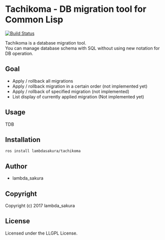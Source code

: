 # Tachikoma - DB migration tool for Common Lisp
[![Build Status](https://travis-ci.org/lambdasakura/tachikoma.svg?branch=master)](https://travis-ci.org/lambdasakura/tachikoma.svg?branch=master)

Tachikoma is a database migration tool.  
You can manage database schema with SQL without using new notation for DB operation.

## Goal

- Apply / rollback all migrations
- Apply / rollback migration in a certain order (not implemented yet)
- Apply / rollback of specified migration (not implemented)
- List display of currently applied migration (Not implemented yet)

## Usage

TDB

## Installation

```shell
ros install lambdasakura/tachikoma
```

## Author

* lambda\_sakura

## Copyright

Copyright (c) 2017 lambda\_sakura

## License

Licensed under the LLGPL License.
